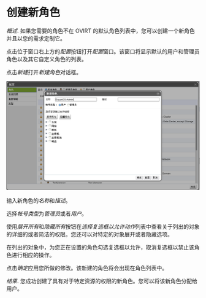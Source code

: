  # 创建新角色

*概述*.
如果您需要的角色不在 OVIRT
的默认角色列表中，您可以创建一个新角色并且以您的需求定制它。

点击位于窗口右上方的*配置*按钮打开*配置*窗口。该窗口将显示默认的用户和管理员角色以及其它自定义角色的列表。

点击*新建*打开*新建角色*对话框。

![新建角色对话框](../images/Users_and_Roles-New_Role_Dialog.png)

输入新角色的*名称*和*描述*。

选择*帐号类型*为*管理员*或者*用户*。

使用*展开所有*和*隐藏所有*按钮在*选择复选框以允许动作*列表中查看关于列出的对象的详细的或者简洁的权限。您还可以对特定的对象展开或者隐藏选项。

在列出的对象中，为您正在设置的角色勾选复选框以允许，取消复选框以禁止该角色进行相应的操作。

点击*确定*应用您所做的修改。该新建的角色将会出现在角色列表中。

*结果*.
您成功创建了具有对于特定资源的权限的新角色。您可以将该新角色分配给用户。

